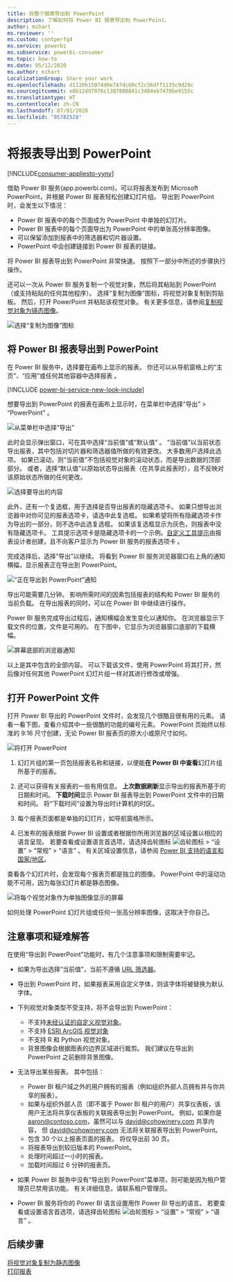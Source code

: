 ```yaml
---
title: 将整个报表导出到 PowerPoint
description: 了解如何将 Power BI 报表导出到 PowerPoint。
author: mihart
ms.reviewer: ''
ms.custom: contperfq4
ms.service: powerbi
ms.subservice: powerbi-consumer
ms.topic: how-to
ms.date: 05/12/2020
ms.author: mihart
LocalizationGroup: Share your work
ms.openlocfilehash: d1120b15974d0e747dc60cf2c56dff1135c9d29c
ms.sourcegitcommit: e8b12d97076c1387088841c3404eb7478be9155c
ms.translationtype: HT
ms.contentlocale: zh-CN
ms.lasthandoff: 07/01/2020
ms.locfileid: "85782528"
---
```

# <a name="export-reports-to-powerpoint"></a>将报表导出到 PowerPoint

[!INCLUDE[consumer-appliesto-yyny](../includes/consumer-appliesto-yyny.md)]


借助 Power BI 服务(app.powerbi.com)，可以将报表发布到 Microsoft PowerPoint，并根据 Power BI 报表轻松创建幻灯片组。 导出到 PowerPoint 时，会发生以下情况：

* Power BI 报表中的每个页面成为 PowerPoint 中单独的幻灯片。
* Power BI 报表中的每个页面导出为 PowerPoint 中的单张高分辨率图像。
* 可以保留添加到报表中的筛选器和切片器设置。
* PowerPoint 中会创建链接到 Power BI 报表的链接。

将 Power BI 报表导出到 PowerPoint 非常快速。 按照下一部分中所述的步骤执行操作。

还可以一次从 Power BI 服务复制一个视觉对象，然后将其粘贴到 PowerPoint（或支持粘贴的任何其他程序）。 选择“复制为图像”图标，将视觉对象复制到剪贴板。 然后，打开 PowerPoint 并粘贴该视觉对象。 有关更多信息，请参阅[复制视觉对象为镜态图像](../visuals/power-bi-visualization-copy-paste.md)。

![选择“复制为图像”图标](media/end-user-powerpoint/power-bi-copy.png)

## <a name="export-your-power-bi-report-to-powerpoint"></a>将 Power BI 报表导出到 PowerPoint
在 Power BI 服务中，选择要在画布上显示的报表。 你还可以从导航窗格上的“主页”、“应用”或任何其他容器中选择报表 。

[!INCLUDE [power-bi-service-new-look-include](../includes/power-bi-service-new-look-include.md)]

想要导出到 PowerPoint 的报表在画布上显示时，在菜单栏中选择“导出” > “PowerPoint” 。

![从菜单栏中选择“导出”](media/end-user-powerpoint/power-bi-export.png)

此时会显示弹出窗口，可在其中选择“当前值”或“默认值” 。 “当前值”以当前状态导出报表，其中包括对切片器和筛选器值所做的有效更改。  大多数用户选择此选项。 如果已滚动，则“当前值”不包括视觉对象的滚动状态，而是导出数据的顶部部分。 或者，选择“默认值”以原始状态导出报表（在共享此报表时），且不反映对该原始状态所做的任何更改。

![选择要导出的内容](media/end-user-powerpoint/power-bi-current-values.png)
 
此外，还有一个复选框，用于选择是否导出报表的隐藏选项卡。 如果只想导出浏览器中对你可见的报表选项卡，请选中此复选框。 如果希望将所有隐藏选项卡作为导出的一部分，则不选中此选复选框。 如果该复选框显示为灰色，则报表中没有隐藏选项卡。 工具提示选项卡是隐藏选项卡的一个示例。[自定义工具提示](../create-reports/desktop-tooltips.md)由报表设计者创建，且不向客户显示为 Power BI 服务的报表选项卡 。 

完成选择后，选择“导出”以继续。 将看到 Power BI 服务浏览器窗口右上角的通知横幅，显示报表正在导出到 PowerPoint。 



![“正在导出到 PowerPoint”通知](media/end-user-powerpoint/power-bi-export-progress.png)

导出可能需要几分钟。 影响所需时间的因素包括报表的结构和 Power BI 服务的当前负载。 在导出报表的同时，可以在 Power BI 中继续进行操作。

Power BI 服务完成导出过程后，通知横幅会发生变化以通知你。 在浏览器显示下载文件的位置，文件是可用的。 在下图中，它显示为浏览器窗口底部的下载横幅。

![屏幕底部的浏览器通知](media/end-user-powerpoint/power-bi-browsers.png)

以上是其中包含的全部内容。 可以下载该文件，使用 PowerPoint 将其打开，然后像对任何其他 PowerPoint 幻灯片组一样对其进行修改或增强。

## <a name="open-the-powerpoint-file"></a>打开 PowerPoint 文件
打开 Power BI 导出的 PowerPoint 文件时，会发现几个很酷且很有用的元素。 请看一看下图，查看介绍其中一些很酷的功能的编号元素。 PowerPoint 页始终以标准的 9:16 尺寸创建，无论 Power BI 报表页的原大小或原尺寸如何。

![将打开 PowerPoint](media/end-user-powerpoint/power-bi-powerpoint-numbered.png)

1. 幻灯片组的第一页包括报表名称和链接，以便能**在 Power BI 中查看**幻灯片组所基于的报表。
2. 还可以获得有关报表的一些有用信息。 **上次数据刷新**显示导出的报表所基于的日期和时间。 **下载时间**显示 Power BI 报表导出到 PowerPoint 文件中的日期和时间。 将“下载时间”设置为导出时计算机的时区。


3. 每个报表页面都是单独的幻灯片，如导航窗格所示。 
4. 已发布的报表根据 Power BI 设置或者根据你所用浏览器的区域设置以相应的语言呈现。 若要查看或设置语言首选项，请选择齿轮图标 ![齿轮图标](media/end-user-powerpoint/power-bi-settings-icon.png) > “设置” > “常规” > “语言”  。 有关区域设置信息，请参阅 [Power BI 支持的语言和国家/地区](../fundamentals/supported-languages-countries-regions.md)。


查看各个幻灯片时，会发现每个报表页都是独立的图像。 PowerPoint 中的滚动功能不可用，因为每张幻灯片都是静态图像。

![将每个视觉对象作为单独图像显示的屏幕](media/end-user-powerpoint/power-bi-images.png)

如何处理 PowerPoint 幻灯片组或任何一张高分辨率图像，这取决于你自己。

## <a name="considerations-and-troubleshooting"></a>注意事项和疑难解答
在使用“导出到 PowerPoint”功能时，有几个注意事项和限制需要牢记。
 

* 如果为导出选择“当前值”，当前不遵循 [URL 筛选器](../collaborate-share/service-url-filters.md)。

* 导出到 PowerPoint 时，如果报表采用自定义字体，则该字体将被替换为默认字体。

* 下列视觉对象类型不受支持，将不会导出到 PowerPoint：
   - 不支持[未经认证的自定义视觉对象](../developer/visuals/power-bi-custom-visuals-certified.md)。 
   - 不支持 [ESRI ArcGIS 视觉对象](../visuals/power-bi-visualizations-arcgis.md)
   - 不支持 R 和 Python 视觉对象。
   - 背景图像会根据图表的边界区域进行裁剪。 我们建议在导出到 PowerPoint 之前删除背景图像。

* 无法导出某些报表。 其中包括：
    - Power BI 租户域之外的用户拥有的报表（例如组织外部人员拥有并与你共享的报表）。
    - 如果与组织外部人员（即不属于 Power BI 租户的用户）共享仪表板，该用户无法将共享仪表板的关联报表导出到 PowerPoint。 例如，如果你是 aaron@contoso.com，虽然可以与 david@cohowinery.com 共享内容， 但 david@cohowinery.com 无法将关联报表导出到 PowerPoint。
    - 包含 30 个以上报表页面的报表。 将仅导出前 30 页。
    - 将报表导出到较旧版本的 PowerPoint。
    - 处理时间超过一小时的报表。 
    - 加载时间超过 6 分钟的报表页。 

* 如果 Power BI 服务中没有“导出到 PowerPoint”菜单项，则可能是因为租户管理员已禁用该功能。 有关详细信息，请联系租户管理员。
* Power BI 服务将你的 Power BI 语言设置用作 Power BI 导出的语言。 若要查看或设置语言首选项，请选择齿轮图标 ![齿轮图标](media/end-user-powerpoint/power-bi-settings-icon.png) > “设置” > “常规” > “语言”  。



## <a name="next-steps"></a>后续步骤
[将视觉对象复制为静态图像](../visuals/power-bi-visualization-copy-paste.md)    
[打印报表](end-user-print.md)
